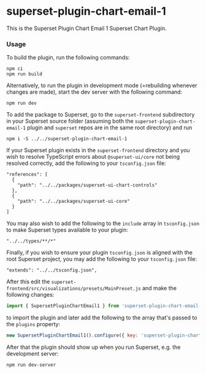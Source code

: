 # superset-plugin-chart-email-1

This is the Superset Plugin Chart Email 1 Superset Chart Plugin.

### Usage

To build the plugin, run the following commands:

```
npm ci
npm run build
```

Alternatively, to run the plugin in development mode (=rebuilding whenever changes are made), start the dev server with the following command:

```
npm run dev
```

To add the package to Superset, go to the `superset-frontend` subdirectory in your Superset source folder (assuming both the `superset-plugin-chart-email-1` plugin and `superset` repos are in the same root directory) and run
```
npm i -S ../../superset-plugin-chart-email-1
```

If your Superset plugin exists in the `superset-frontend` directory and you wish to resolve TypeScript errors about `@superset-ui/core` not being resolved correctly, add the following to your `tsconfig.json` file:

```
"references": [
  {
    "path": "../../packages/superset-ui-chart-controls"
  },
  {
    "path": "../../packages/superset-ui-core"
  }
]
```

You may also wish to add the following to the `include` array in `tsconfig.json` to make Superset types available to your plugin:

```
"../../types/**/*"
```

Finally, if you wish to ensure your plugin `tsconfig.json` is aligned with the root Superset project, you may add the following to your `tsconfig.json` file:

```
"extends": "../../tsconfig.json",
```

After this edit the `superset-frontend/src/visualizations/presets/MainPreset.js` and make the following changes:

```js
import { SupersetPluginChartEmail1 } from 'superset-plugin-chart-email-1';
```

to import the plugin and later add the following to the array that's passed to the `plugins` property:
```js
new SupersetPluginChartEmail1().configure({ key: 'superset-plugin-chart-email-1' }),
```

After that the plugin should show up when you run Superset, e.g. the development server:

```
npm run dev-server
```

